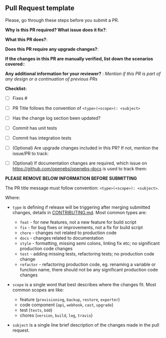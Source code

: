 ## Pull Request template

Please, go through these steps before you submit a PR.

**Why is this PR required? What issue does it fix?**:

**What this PR does?**:

**Does this PR require any upgrade changes?**:

**If the changes in this PR are manually verified, list down the scenarios covered:**:

**Any additional information for your reviewer?** :
_Mention if this PR is part of any design or a continuation of previous PRs_


**Checklist:**
- [ ] Fixes #<issue number>
- [ ] PR Title follows the convention of  `<type>(<scope>): <subject>`
- [ ] Has the change log section been updated?
- [ ] Commit has unit tests
- [ ] Commit has integration tests
- [ ] (Optional) Are upgrade changes included in this PR? If not, mention the issue/PR to track:
- [ ] (Optional) If documentation changes are required, which issue on https://github.com/openebs/openebs-docs is used to track them:


**PLEASE REMOVE BELOW INFORMATION BEFORE SUBMITTING**

The PR title message must follow convention:
`<type>(<scope>): <subject>`.

Where: <br />
- `type` is defining if release will be triggering after merging submitted changes, details in [CONTRIBUTING.md](../CONTRIBUTING.md).
  Most common types are:
    - `feat`      - for new features, not a new feature for build script
    - `fix`       - for bug fixes or improvements, not a fix for build script
    - `chore`     - changes not related to production code
    - `docs`      - changes related to documentation
    - `style`     - formatting, missing semi colons, linting fix etc; no significant production code changes
    - `test`      - adding missing tests, refactoring tests; no production code change
    - `refactor`  - refactoring production code, eg. renaming a variable or function name, there should not be any significant production code changes

- `scope` is a single word that best describes where the changes fit.
  Most common scopes are like:
    - feature (`provisioning`, `backup`, `restore`, `exporter`)
    - code component (`api`, `webhook`, `cast`, `upgrade`)
    - test (`tests`, `bdd`)
    - chores (`version`, `build`, `log`, `travis`)

- `subject` is a single line brief description of the changes made in the pull request.
